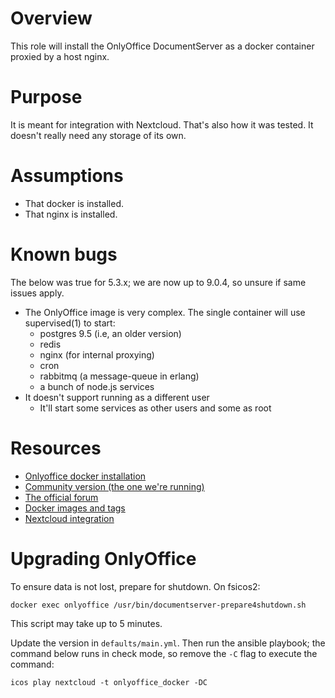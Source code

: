 # Overview

This role will install the OnlyOffice DocumentServer as a docker container
proxied by a host nginx.

# Purpose

It is meant for integration with Nextcloud. That's also how it was tested. It
doesn't really need any storage of its own.

# Assumptions

* That docker is installed.
* That nginx is installed.

# Known bugs

The below was true for 5.3.x; we are now up to 9.0.4, so unsure if same issues apply.

* The OnlyOffice image is very complex. The single container will use
  supervised(1) to start:
  * postgres 9.5 (i.e, an older version)
  * redis
  * nginx (for internal proxying)
  * cron
  * rabbitmq (a message-queue in erlang)
  * a bunch of node.js services
* It doesn't support running as a different user
  * It'll start some services as other users and some as root

# Resources
+ [Onlyoffice docker installation](https://github.com/ONLYOFFICE/Docker-DocumentServer/blob/master/README.md#running-onlyoffice-document-server-using-https)
+ [Community version (the one we're running)](https://helpcenter.onlyoffice.com/server/docker/community/index.aspx)
+ [The official forum](http://dev.onlyoffice.org/)
+ [Docker images and tags](https://hub.docker.com/r/onlyoffice/documentserver/)
+ [Nextcloud integration](https://api.onlyoffice.com/editors/nextcloud)

# Upgrading OnlyOffice

To ensure data is not lost, prepare for shutdown. On fsicos2:

`docker exec onlyoffice /usr/bin/documentserver-prepare4shutdown.sh`

This script may take up to 5 minutes.

Update the version in `defaults/main.yml`. Then run the ansible playbook; the command below runs in check mode, so remove the `-C` flag to execute the command:

`icos play nextcloud -t onlyoffice_docker -DC`
